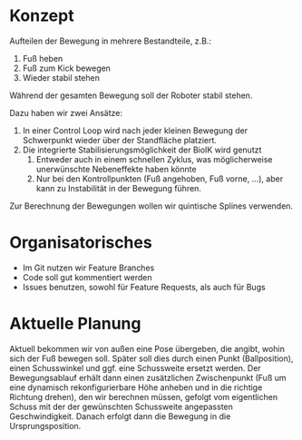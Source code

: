 Konzept
=======

Aufteilen der Bewegung in mehrere Bestandteile, z.B.:

1. Fuß heben
2. Fuß zum Kick bewegen
3. Wieder stabil stehen

Während der gesamten Bewegung soll der Roboter stabil stehen.

Dazu haben wir zwei Ansätze:

1. In einer Control Loop wird nach jeder kleinen Bewegung der Schwerpunkt wieder über der
   Standfläche platziert.
2. Die integrierte Stabilisierungsmöglichkeit der BioIK wird genutzt
    1. Entweder auch in einem schnellen Zyklus, was möglicherweise unerwünschte Nebeneffekte haben
       könnte
    2. Nur bei den Kontrollpunkten (Fuß angehoben, Fuß vorne, …), aber kann zu Instabilität in der
       Bewegung führen.

Zur Berechnung der Bewegungen wollen wir quintische Splines verwenden.

Organisatorisches
=================

* Im Git nutzen wir Feature Branches
* Code soll gut kommentiert werden
* Issues benutzen, sowohl für Feature Requests, als auch für Bugs

Aktuelle Planung
================

Aktuell bekommen wir von außen eine Pose übergeben, die angibt, wohin sich der Fuß bewegen soll.
Später soll dies durch einen Punkt (Ballposition), einen Schusswinkel und ggf. eine Schussweite ersetzt werden.
Der Bewegungsablauf erhält dann einen zusätzlichen Zwischenpunkt (Fuß um eine dynamisch rekonfigurierbare Höhe
anheben und in die richtige Richtung drehen), den wir berechnen müssen, gefolgt vom eigentlichen Schuss mit
der der gewünschten Schussweite angepassten Geschwindigkeit. Danach erfolgt dann die Bewegung in die
Ursprungsposition.
